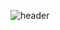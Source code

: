 ![header](https://capsule-render.vercel.app/api?type=waving&color=random&height=300&section=header&text=about&desc=html,css,javascript&fontSize=80&descSize=25)
